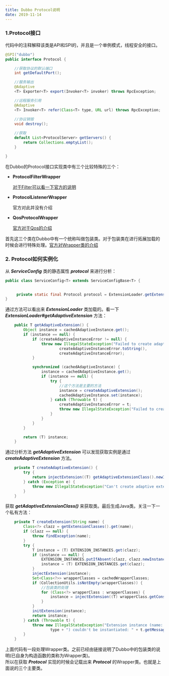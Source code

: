 ```yaml
---
title: Dubbo Protocol说明
date: 2019-11-14
---
```

### 1.Protocol接口
代码中的注释解释该类是API和SPI的，并且是一个单例模式，线程安全的接口。

```java
@SPI("dubbo")
public interface Protocol {

    //获取协议的默认端口
    int getDefaultPort();

    //服务输出
    @Adaptive
    <T> Exporter<T> export(Invoker<T> invoker) throws RpcException;

    //远程服务引用
    @Adaptive
    <T> Invoker<T> refer(Class<T> type, URL url) throws RpcException;
   
    //协议销毁
    void destroy();

    //获取
    default List<ProtocolServer> getServers() {
        return Collections.emptyList();
    }

}
```
在Dubbo的Protocol接口实现类中有三个比较特殊的三个：
- **ProtocolFilterWrapper**

  [对于Filter可以看一下官方的说明](https://dubbo.apache.org/zh-cn/blog/first-dubbo-filter.html)
- **ProtocolListenerWrapper**

  官方对此并没有介绍
- **QosProtocolWrapper**

  [官方对于Qos的介绍](http://dubbo.apache.org/zh-cn/blog/introduction-to-dubbo-qos.html)

首先这三个类在Dubbo中有一个统称叫做包装类。对于包装类在进行拓展加载的时候会进行特殊处理。[官方对Wrapper类的介绍](http://dubbo.apache.org/zh-cn/blog/introduction-to-dubbo-spi-2.html)

### 2. Protocol如何实例化
从 ***ServiceConfig*** 类的静态属性 ***protocol*** 来进行分析：

```java
public class ServiceConfig<T> extends ServiceConfigBase<T> {

    
     private static final Protocol protocol = ExtensionLoader.getExtensionLoader(Protocol.class).getAdaptiveExtension();
}
```
通过方法可以看出来 ***ExtensionLoader*** 类加载的。看一下 ***ExtensionLoader#getAdaptiveExtension*** 方法：

```java
    public T getAdaptiveExtension() {
        Object instance = cachedAdaptiveInstance.get();
        if (instance == null) {
            if (createAdaptiveInstanceError != null) {
                throw new IllegalStateException("Failed to create adaptive instance: " +
                        createAdaptiveInstanceError.toString(),
                        createAdaptiveInstanceError);
            }

            synchronized (cachedAdaptiveInstance) {
                instance = cachedAdaptiveInstance.get();
                if (instance == null) {
                    try {
                        //这个方法是主要的方法
                        instance = createAdaptiveExtension();
                        cachedAdaptiveInstance.set(instance);
                    } catch (Throwable t) {
                        createAdaptiveInstanceError = t;
                        throw new IllegalStateException("Failed to create adaptive instance: " + t.toString(), t);
                    }
                }
            }
        }

        return (T) instance;
    }
```
通过分析方法 ***getAdaptiveExtension*** 可以发现获取实例是通过 ***createAdaptiveExtension*** 方法。

```java
    private T createAdaptiveExtension() {
        try {
            return injectExtension((T) getAdaptiveExtensionClass().newInstance());
        } catch (Exception e) {
            throw new IllegalStateException("Can't create adaptive extension " + type + ", cause: " + e.getMessage(), e);
        }
    }
```
获取 ***getAdaptiveExtensionClass()*** 来获取类。最后生成Java类。关注一下一个私有方法：

```java
    private T createExtension(String name) {
        Class<?> clazz = getExtensionClasses().get(name);
        if (clazz == null) {
            throw findException(name);
        }
        try {
            T instance = (T) EXTENSION_INSTANCES.get(clazz);
            if (instance == null) {
                EXTENSION_INSTANCES.putIfAbsent(clazz, clazz.newInstance());
                instance = (T) EXTENSION_INSTANCES.get(clazz);
            }
            injectExtension(instance);
            Set<Class<?>> wrapperClasses = cachedWrapperClasses;
            if (CollectionUtils.isNotEmpty(wrapperClasses)) {
                //包装类的处理
                for (Class<?> wrapperClass : wrapperClasses) {
                    instance = injectExtension((T) wrapperClass.getConstructor(type).newInstance(instance));
                }
            }
            initExtension(instance);
            return instance;
        } catch (Throwable t) {
            throw new IllegalStateException("Extension instance (name: " + name + ", class: " +
                    type + ") couldn't be instantiated: " + t.getMessage(), t);
        }
    }
```
上面代码有一段处理Wrapper类。之前已经由链接说明了Dubbo中的包装类的说明(已自身为构造函数的类称为Wrapper类)。  
所以在获取 ***Protocol*** 实现的时候会记载出来 ***Protocol*** 的Wrapper类。也就是上面说的三个主要类。





